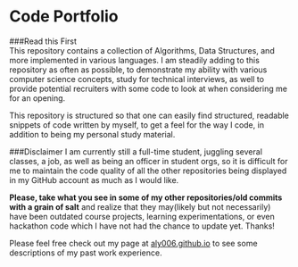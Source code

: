 Code Portfolio
================

###Read this First  
This repository contains a collection of Algorithms, Data Structures, and more implemented in various languages.
I am steadily adding to this repository as often as possible, to demonstrate my ability with various computer science concepts, study for technical interviews, as well to provide potential recruiters with some code to look at when considering me for an opening.

This repository is structured so that one can easily find structured, readable snippets of code written by myself, to get a feel for the way I code, in addition to being my personal study material.


###Disclaimer
I am currently still a full-time student, juggling several classes, a job, as well as being an officer in student orgs, so it is difficult for me to maintain the code quality of all the other repositories being displayed in my GitHub account as much as I would like.

**Please, take what you see in some of my other repositories/old commits with a grain of salt** and realize that they may(likely but not necessarily) have been outdated course projects, learning experimentations, or even hackathon code which I have not had the chance to update yet.  Thanks! 

Please feel free check out my page at [aly006.github.io](aly006.github.io) to see some descriptions of my past work experience.